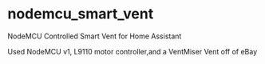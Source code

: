# nodemcu_smart_vent
NodeMCU Controlled Smart Vent for Home Assistant


Used NodeMCU v1, L9110 motor controller,and a VentMiser Vent off of eBay
